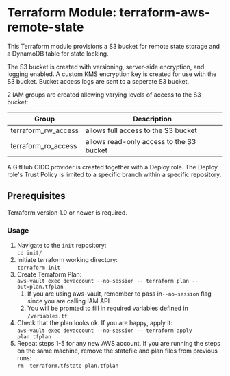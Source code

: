 # Terraform Module: terraform-aws-remote-state

This Terraform module provisions a S3 bucket for remote state storage and a DynamoDB table for state locking.

The S3 bucket is created with versioning, server-side encryption, and logging enabled. A custom KMS encryption key is created for use with the S3 bucket. Bucket access logs are sent to a seperate S3 bucket.

2 IAM groups are created allowing varying levels of access to the S3 bucket:

| Group               | Description                              |
|---------------------|------------------------------------------|
| terraform_rw_access | allows full access to the S3 bucket      |
| terraform_ro_access | allows read-only access to the S3 bucket |

A GitHub OIDC provider is created together with a Deploy role. The Deploy role's Trust Policy is limited to a specific branch within a specific repository.

## Prerequisites

Terraform version 1.0 or newer is required.


### Usage

1. Navigate to the `init` repository:  <br>
    `cd init/`
2. Initiate terraform working directory: <br>
    `terraform init`
3. Create Terraform Plan: <br>
    `aws-vault exec devaccount --no-session -- terraform plan --out=plan.tfplan`
   1. If you are using aws-vault, remember to pass in`--no-session` flag since you are calling IAM API
   2. You will be promted to fill in required variables defined in `/variables.tf`
4. Check that the plan looks ok. If you are happy, apply it: <br>
   `aws-vault exec devaccount --no-session -- terraform apply plan.tfplan`
5. Repeat steps 1-5 for any new AWS account. If you are running the steps on the same machine, remove the statefile and plan files from previous runs: <br>
   `rm  terraform.tfstate plan.tfplan`
